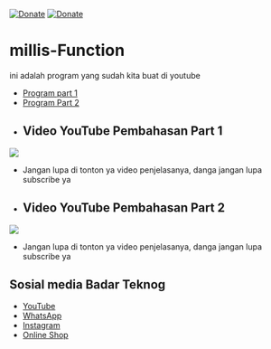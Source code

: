 [![Donate](https://img.shields.io/badge/Donate-Dana-green.svg)](https://link.dana.id/qr/dh6jn4w)
[![Donate](https://img.shields.io/badge/Donate-PayPal-green.svg)](https://paypal.me/BadarTeknog)

# millis-Function 
ini adalah program yang sudah kita buat di youtube 
- [Program part 1](https://github.com/BadarTeknog/Arduino-Function/blob/main/millis-function/millis/apa_itu_millis___.ino) 
- [Program Part 2](https://github.com/BadarTeknog/Arduino-Function/blob/main/millis-function/millis2/millis_2.ino) 
- ## Video YouTube Pembahasan Part 1
[![](https://img.youtube.com/vi/FJvyZRN6l0E/0.jpg)](https://youtu.be/FJvyZRN6l0E
)
- Jangan lupa di tonton ya video penjelasanya, danga jangan lupa subscribe ya
- ## Video YouTube Pembahasan Part 2
[![](https://img.youtube.com/vi/ESJhUGszfuE/0.jpg)](https://youtu.be/ESJhUGszfuE
)
- Jangan lupa di tonton ya video penjelasanya, danga jangan lupa subscribe ya
## Sosial media Badar Teknog

- [YouTube](https://youtube.com/badarteknog)
- [WhatsApp](https://chat.whatsapp.com/I6U3KmrqnQfKv9JLi29ZmO)
- [Instagram](https://instagram.com/badarteknog)
- [Online Shop](https://shopee.co.id/badar_teknog)
